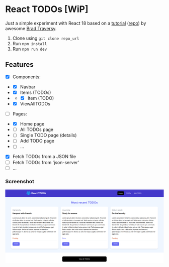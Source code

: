 # React TODOs [WiP]

Just a simple experiment with React 18 based on a [tutorial](https://youtu.be/LDB4uaJ87e0) ([repo](https://github.com/bradtraversy/react-crash-2024)) by awesome [Brad Traversy](https://github.com/bradtraversy).

1. Clone using `git clone repo_url`
2. Run `npm install`
3. Run `npm run dev`

## Features

-   [x] Components:
-   -   [x] Navbar
-   -   [x] Items (TODOs)
-   -   -   [x] Item (TODO)
-   -   [x] ViewAllTODOs
-   [ ] Pages:
-   -   [x] Home page
-   -   [ ] All TODOs page
-   -   [ ] Single TODO page (details)
-   -   [ ] Add TODO page
-   -   [ ] ...
-   [x] Fetch TODOs from a JSON file
-   [ ] Fetch TODOs from 'json-server'
-   [ ] ...

### Screenshot

![Screenshot](screenshot.png 'Screenshot')
